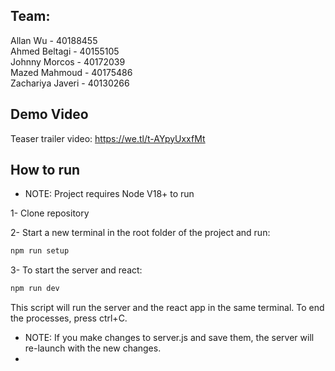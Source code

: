## Team:
Allan Wu - 40188455		
Ahmed Beltagi - 40155105		
Johnny Morcos - 40172039	
Mazed Mahmoud - 40175486	
Zachariya Javeri - 40130266

## Demo Video
Teaser trailer video: https://we.tl/t-AYpyUxxfMt


## How to run
- NOTE: Project requires Node V18+ to run

1- Clone repository 

2- Start a new terminal in the root folder of the project and run:
```PowerShell
npm run setup
```

3- To start the server and react:
```PowerShell
npm run dev
```

This script will run the server and the react app in the same terminal. To end the processes, press ctrl+C.

- NOTE: If you make changes to server.js and save them, the server will re-launch with the new changes.
- 
